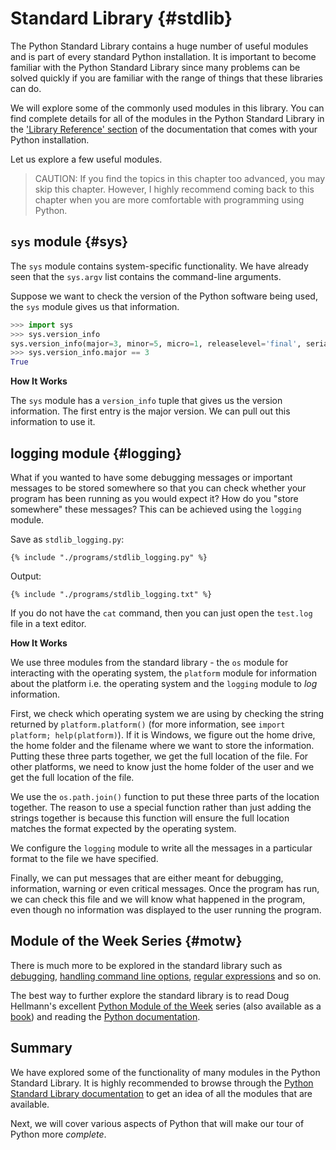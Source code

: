 # Standard Library {#stdlib}

The Python Standard Library contains a huge number of useful modules and is part of every standard Python installation. It is important to become familiar with the Python Standard Library since many problems can be solved quickly if you are familiar with the range of things that these libraries can do.

We will explore some of the commonly used modules in this library. You can find complete details for all of the modules in the Python Standard Library in the ['Library Reference' section](http://docs.python.org/3/library/) of the documentation that comes with your Python installation.

Let us explore a few useful modules.

> CAUTION: If you find the topics in this chapter too advanced, you may skip this chapter. However, I highly recommend coming back to this chapter when you are more comfortable with programming using Python.

## `sys` module {#sys}

The `sys` module contains system-specific functionality. We have already seen that the `sys.argv` list contains the command-line arguments.

Suppose we want to check the version of the Python software being used, the `sys` module gives us that information.

<!-- The output should match pythonVersion variable in book.json -->
```python
>>> import sys
>>> sys.version_info
sys.version_info(major=3, minor=5, micro=1, releaselevel='final', serial=0)
>>> sys.version_info.major == 3
True
```

**How It Works**

The `sys` module has a `version_info` tuple that gives us the version information. The first entry is the major version. We can pull out this information to use it.

## logging module {#logging}

What if you wanted to have some debugging messages or important messages to be stored somewhere so that you can check whether your program has been running as you would expect it? How do you "store somewhere" these messages? This can be achieved using the `logging` module.

Save as `stdlib_logging.py`:

<pre><code class="lang-python">{% include "./programs/stdlib_logging.py" %}</code></pre>

Output:

<pre><code>{% include "./programs/stdlib_logging.txt" %}</code></pre>

If you do not have the `cat` command, then you can just open the `test.log` file in a text editor.

**How It Works**

We use three modules from the standard library - the `os` module for interacting with the operating system, the `platform` module for information about the platform i.e. the operating system and the `logging` module to *log* information.

First, we check which operating system we are using by checking the string returned by `platform.platform()` (for more information, see `import platform; help(platform)`). If it is Windows, we figure out the home drive, the home folder and the filename where we want to store the information. Putting these three parts together, we get the full location of the file. For other platforms, we need to know just the home folder of the user and we get the full location of the file.

We use the `os.path.join()` function to put these three parts of the location together. The reason to use a special function rather than just adding the strings together is because this function will ensure the full location matches the format expected by the operating system.

We configure the `logging` module to write all the messages in a particular format to the file we have specified.

Finally, we can put messages that are either meant for debugging, information, warning or even critical messages. Once the program has run, we can check this file and we will know what happened in the program, even though no information was displayed to the user running the program.

## Module of the Week Series {#motw}

There is much more to be explored in the standard library such as [debugging](http://docs.python.org/3/library/pdb.html),
[handling command line options](http://docs.python.org/3/library/argparse.html), [regular expressions](http://docs.python.org/3/library/re.html) and so on.

The best way to further explore the standard library is to read Doug Hellmann's excellent [Python Module of the Week](http://pymotw.com/2/contents.html) series (also available as a [book](http://amzn.com/0321767349)) and reading the [Python documentation](http://docs.python.org/3/).

## Summary

We have explored some of the functionality of many modules in the Python Standard Library. It is highly recommended to browse through the [Python Standard Library documentation](http://docs.python.org/3/library/) to get an idea of all the modules that are available.

Next, we will cover various aspects of Python that will make our tour of Python more _complete_.
